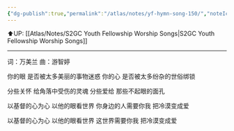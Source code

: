 ```yaml
---
{"dg-publish":true,"permalink":"/atlas/notes/yf-hymn-song-150/","noteIcon":""}
---
```


⬆️UP: [[Atlas/Notes/S2GC Youth Fellowship Worship Songs\|S2GC Youth Fellowship Worship Songs]]

---

词：万美兰
曲：游智婷

你的眼
是否被太多美丽的事物迷惑
你的心
是否被太多纷杂的世俗绑锁

分些关怀
给角落中受伤的灵魂
分些爱给
那些不起眼的面孔

以基督的心为心
以他的眼看世界
你身边的人需要你我
把冷漠变成爱

以基督的心为心
以他的眼看世界
这世界需要你我
把冷漠变成爱